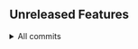 ## Unreleased Features

<details>
<summary>All commits</summary>

- feat: start tracking merges in changelog by [@aamirazad](https://github.com/aamirazad) for https://github.com/aamirazad/trellium.org/pull/8 was [merged](https://github.com/aamirazad/trellium.org/compare/bd65b183b2c8e64fccd58803debfcd5b8a6ceeb4...bb5645ff713e7576367dda70ee3d0bb2ab6bdd48) by [@aamirazad](https://github.com/aamirazad)

</details>

